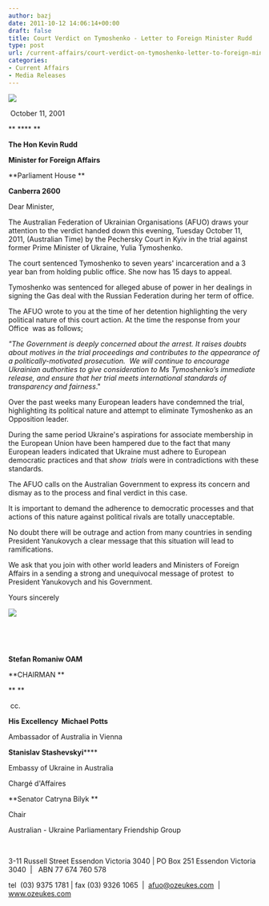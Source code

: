 ```yaml
---
author: bazj
date: 2011-10-12 14:06:14+00:00
draft: false
title: Court Verdict on Tymoshenko - Letter to Foreign Minister Rudd
type: post
url: /current-affairs/court-verdict-on-tymoshenko-letter-to-foreign-minister-rudd/
categories:
- Current Affairs
- Media Releases
---
```


![](http://www.ozeukes.com/wp-content/uploads/2011/10/zCYOA-Web-letterhead-color-600-pxls.jpg)


 October 11, 2001

** **** **

**The Hon Kevin Rudd**

**Minister for Foreign Affairs**

**Parliament House **

**Canberra 2600**

Dear Minister,

The Australian Federation of Ukrainian Organisations (AFUO) draws your attention to the verdict handed down this evening, Tuesday October 11, 2011, (Australian Time) by the Pechersky Court in Kyiv in the trial against former Prime Minister of Ukraine, Yulia Tymoshenko.

The court sentenced Tymoshenko to seven years' incarceration and a 3 year ban from holding public office. She now has 15 days to appeal.

Tymoshenko was sentenced for alleged abuse of power in her dealings in signing the Gas deal with the Russian Federation during her term of office.

The AFUO wrote to you at the time of her detention highlighting the very political nature of this court action. At the time the response from your Office  was as follows;

_"The Government is deeply concerned about the arrest. It raises doubts about motives in the trial proceedings and contributes to the appearance of a politically-motivated prosecution.  We will continue to encourage Ukrainian authorities to give consideration to Ms Tymoshenko’s immediate release, and ensure that her trial meets international standards of transparency and fairness_."

Over the past weeks many European leaders have condemned the trial, highlighting its political nature and attempt to eliminate Tymoshenko as an Opposition leader.

During the same period Ukraine's aspirations for associate membership in the European Union have been hampered due to the fact that many European leaders indicated that Ukraine must adhere to European democratic practices and that _show  trials_ were in contradictions with these standards.




The AFUO calls on the Australian Government to express its concern and dismay as to the process and final verdict in this case.




It is important to demand the adherence to democratic processes and that actions of this nature against political rivals are totally unacceptable.

No doubt there will be outrage and action from many countries in sending President Yanukovych a clear message that this situation will lead to ramifications.

We ask that you join with other world leaders and Ministers of Foreign Affairs in a sending a strong and unequivocal message of protest  to President Yanukovych and his Government.

Yours sincerely

[![](http://www.ozeukes.com/wp-content/uploads/2011/10/SRomaniw.png)
](http://www.ozeukes.com/wp-content/uploads/2011/10/SRomaniw.png)

 

 

**Stefan Romaniw OAM**

**CHAIRMAN **

** **

 cc.

**His Excellency  Michael Potts**

Ambassador of Australia in Vienna

**Stanislav Stashevskyi******

Embassy of Ukraine in Australia

Chargé d'Affaires

**Senator Catryna Bilyk **

Chair

Australian - Ukraine Parliamentary Friendship Group

 





3-11 Russell Street Essendon Victoria 3040 | PO Box 251 Essendon Victoria 3040  |   ABN 77 674 760 578 








tel  (03) 9375 1781 | fax (03) 9326 1065  |  afuo@ozeukes.com  |  www.ozeukes.com


 

 
